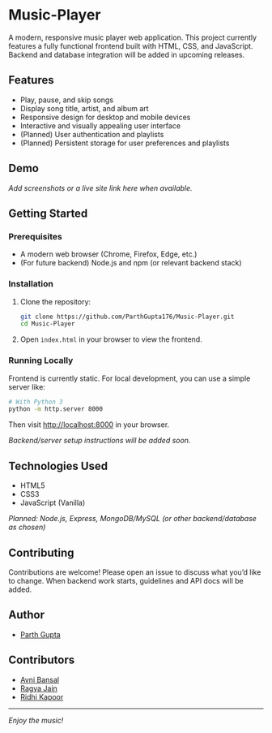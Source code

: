 # Music-Player

A modern, responsive music player web application. This project currently features a fully functional frontend built with HTML, CSS, and JavaScript. Backend and database integration will be added in upcoming releases.

## Features

- Play, pause, and skip songs
- Display song title, artist, and album art
- Responsive design for desktop and mobile devices
- Interactive and visually appealing user interface
- (Planned) User authentication and playlists
- (Planned) Persistent storage for user preferences and playlists

## Demo

_Add screenshots or a live site link here when available._

## Getting Started

### Prerequisites

- A modern web browser (Chrome, Firefox, Edge, etc.)
- (For future backend) Node.js and npm (or relevant backend stack)

### Installation

1. Clone the repository:
    ```bash
    git clone https://github.com/ParthGupta176/Music-Player.git
    cd Music-Player
    ```
2. Open `index.html` in your browser to view the frontend.

### Running Locally

Frontend is currently static. For local development, you can use a simple server like:

```bash
# With Python 3
python -m http.server 8000
```
Then visit [http://localhost:8000](http://localhost:8000) in your browser.

_Backend/server setup instructions will be added soon._

## Technologies Used

- HTML5
- CSS3
- JavaScript (Vanilla)

_Planned: Node.js, Express, MongoDB/MySQL (or other backend/database as chosen)_

## Contributing

Contributions are welcome! Please open an issue to discuss what you’d like to change. When backend work starts, guidelines and API docs will be added.


## Author

- [Parth Gupta](https://github.com/ParthGupta176)

## Contributors

- [Avni Bansal](https://github.com/avnibansal009)
- [Ragya Jain](https://github.com/ragyajain)
- [Ridhi Kapoor](https://github.com/Ridhi-Kapoor)
 
---

_Enjoy the music!_
